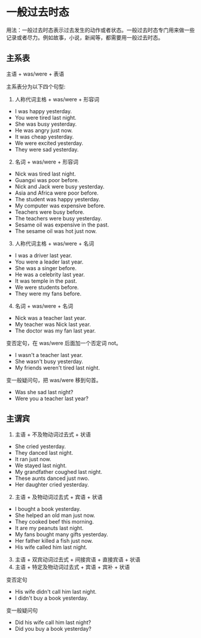 # 一般过去时态

用法：一般过去时态表示过去发生的动作或者状态。一般过去时态专门用来做一些记录或者尽力。例如故事，小说，新闻等，都需要用一般过去时态。

## 主系表

主语 + was/were + 表语

主系表分为以下四个句型:

1. 人称代词主格 + was/were + 形容词

- I was happy yesterday.
- You were tired last night.
- She was busy yesterday.
- He was angry just now.
- It was cheap yesterday.
- We were excited yesterday.
- They were sad yesterday.

2. 名词 + was/were + 形容词

- Nick was tired last night.
- Guangxi was poor before.
- Nick and Jack were busy yesterday.
- Asia and Africa were poor before.
- The student was happy yesterday.
- My computer was expensive before.
- Teachers were busy before.
- The teachers were busy yesterday.
- Sesame oil was expensive in the past.
- The sesame oil was hot just now.

3. 人称代词主格 + was/were + 名词

- I was a driver last year.
- You were a leader last year.
- She was a singer before.
- He was a celebrity last year.
- It was temple in the past.
- We were students before.
- They were my fans before.

4. 名词 + was/were + 名词

- Nick was a teacher last year.
- My teacher was Nick last year.
- The doctor was my fan last year.

变否定句，在 was/were 后面加一个否定词 not。

- I wasn't a teacher last year.
- She wasn't busy yesterday.
- My friends weren't tired last night.

变一般疑问句，把 was/were 移到句首。

- Was she sad last night?
- Were you a teacher last year?

## 主谓宾

1. 主语 + 不及物动词过去式 + 状语

- She cried yesterday.
- They danced last night.
- It ran just now.
- We stayed last night.
- My grandfather coughed last night.
- These aunts danced just nwo.
- Her daughter cried yesterday.

2. 主语 + 及物动词过去式 + 宾语 + 状语

- I bought a book yesterday.
- She helped an old man just now.
- They cooked beef this morning.
- It are my peanuts last night.
- My fans bought many gifts yesterday.
- Her father killed a fish just now.
- His wife called him last night.

3. 主语 + 双宾动词过去式 + 间接宾语 + 直接宾语 + 状语
4. 主语 + 特定及物动词过去式 + 宾语 + 宾补 + 状语

变否定句

- His wife didn't call him last night.
- I didn't buy a book yesterday.

变一般疑问句

- Did his wife call him last night?
- Did you buy a book yesterday?
